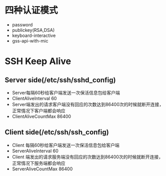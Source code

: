 # 四种认证模式
- password
- publickey(RSA,DSA)
- keyboard-interactive
- gss-api-with-mic

# SSH Keep Alive
## Server side(/etc/ssh/sshd_config)
- Server每隔60秒给客户端发送一次保活信息包给客户端
- ClientAliveInterval 60
- Server端发出的请求客户端没有回应的次数达到86400次的时候就断开连接，正常情况下客户端都会响应
- ClientAliveCountMax 86400
## Client side(/etc/ssh/ssh_config)
- Client 每隔60秒给客户端发送一次保活信息包给客户端
- ServerAliveInterval 60
- Client 端发出的请求服务端没有回应的次数达到86400次的时候就断开连接，正常情况下服务端都会响应
- ServerAliveCountMax 86400
